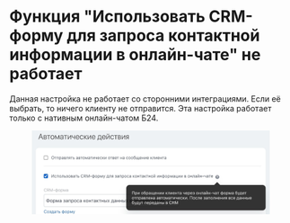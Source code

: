 # Функция "Использовать CRM-форму для запроса контактной информации в онлайн-чате" не работает

Данная настройка не работает со сторонними интеграциями. Если её выбрать, то ничего клиенту не отправится. Эта настройка работает только с нативным онлайн-чатом Б24.

<figure><img src="../../.gitbook/assets/image (86).png" alt=""><figcaption></figcaption></figure>

